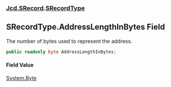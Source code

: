 ### [Jcd.SRecord](Jcd.SRecord.md 'Jcd.SRecord').[SRecordType](Jcd.SRecord.SRecordType.md 'Jcd.SRecord.SRecordType')

## SRecordType.AddressLengthInBytes Field

The number of bytes used to represent the address.

```csharp
public readonly byte AddressLengthInBytes;
```

#### Field Value
[System.Byte](https://docs.microsoft.com/en-us/dotnet/api/System.Byte 'System.Byte')